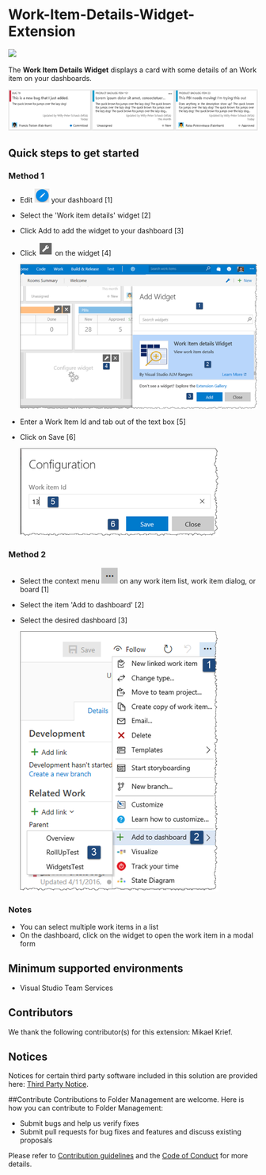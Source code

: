 # Work-Item-Details-Widget-Extension

![](https://almrangers.visualstudio.com/_apis/public/build/definitions/7f3cfb9a-d1cb-4e66-9d36-1af87b906fe9/112/badge)

The **Work Item Details Widget** displays a card with some details of an Work item on your dashboards.

![detailed cards](/src/img/detailed-cards.png)

## Quick steps to get started ###

### Method 1

- Edit ![](/src/img/overview_edit.png) your dashboard [1]
- Select the 'Work item details' widget [2]
- Click Add to add the widget to your dashboard [3]
- Click ![](/src/img/configure.png) on the widget [4]

	![add widget](/src/img/add-widget-steps.png)

- Enter a Work Item Id and tab out of the text box [5]
- Click on Save [6]

	![add wi](/src/img/wi-id-configuration.png)

### Method 2

- Select the context menu ![](/src/img/context.png) on any work item list, work item dialog, or board [1]
- Select the item 'Add to dashboard' [2]
- Select the desired dashboard [3]

	![add to dashboard](/src/img/add-dashboard.png)

### Notes

- You can select multiple work items in a list
- On the dashboard, click on the widget to open the work item in a modal form 

## Minimum supported environments ###
- Visual Studio Team Services

## Contributors ###
We thank the following contributor(s) for this extension: Mikael Krief.

## Notices
Notices for certain third party software included in this solution are provided here: [Third Party Notice](ThirdPartyNotices.txt).

##Contribute
Contributions to Folder Management are welcome. Here is how you can contribute to Folder Management:  

- Submit bugs and help us verify fixes  
- Submit pull requests for bug fixes and features and discuss existing proposals   

Please refer to [Contribution guidelines](.github/CONTRIBUTING.md) and the [Code of Conduct](.github/COC.md) for more details.

